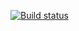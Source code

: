 [![Build status](https://ci.appveyor.com/api/projects/status/cjh6ua0re0mv6b36/branch/main?svg=true)](https://ci.appveyor.com/project/wsch1/patterns/branch/main)